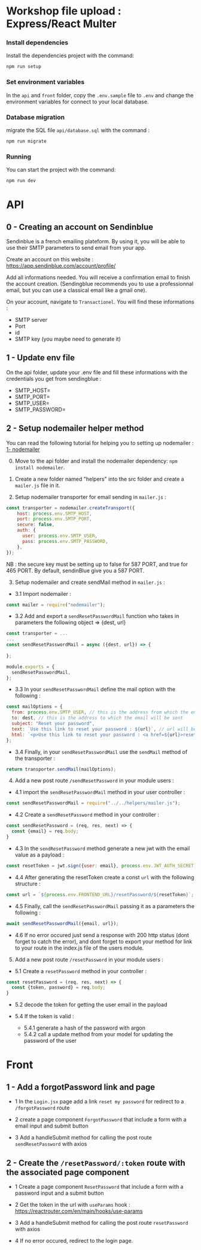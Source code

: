 
# Workshop file upload : Express/React Multer

### Install dependencies
Install the dependencies project with the command:

```bash
npm run setup
```

### Set environment variables

In the `api` and `front` folder, copy the `.env.sample` file to `.env` and change the environment variables for connect to your local database.

### Database migration
migrate the SQL file `api/database.sql` with the command :
```bash
npm run migrate
```

### Running

You can start the project with the command:

```bash
npm run dev
```

# API

## 0 - Creating an account on Sendinblue

Sendinblue is a french emailing plateform. By using it, you will be able to use their SMTP parameters to send email from your app.

Create an account on this website : https://app.sendinblue.com/account/profile/

Add all informations needed. You will receive a confirmation email to finish the account creation. (Sendingblue recommends you to use a professionnal email, but you can use a classical email like a gmail one).

On your account, navigate to `Transactionel`. You will find these informations :

- SMTP server
- Port
- id
- SMTP key (you maybe need to generate it)

## 1 - Update env file

On the api folder, update your .env file and fill these informations with the credentials you get from sendingblue :

- SMTP_HOST=
- SMTP_PORT=
- SMTP_USER=
- SMTP_PASSWORD=

## 2 - Setup nodemailer helper method
You can read the following tutorial for helping you to setting up nodemailer : 
[1- nodemailer](https://dev.to/documatic/send-email-in-nodejs-with-nodemailer-using-gmail-account-2gd1)

0. Move to the api folder and install the nodemailer dependency:
`npm install nodemailer`.

1. Create a new folder named "helpers" into the src folder and create a `mailer.js` file in it.

2. Setup nodemailer transporter for email sending in `mailer.js` :
```js
const transporter = nodemailer.createTransport({
    host: process.env.SMTP_HOST,
    port: process.env.SMTP_PORT,
    secure: false,
    auth: {
      user: process.env.SMTP_USER,
      pass: process.env.SMTP_PASSWORD,
    },
});
```
NB : the secure key must be setting up to false for 587 PORT, and true for 465 PORT. By default, sendinBlue give you a 587 PORT.

3. Setup nodemailer and create sendMail method in `mailer.js` :

  - 3.1 Import nodemailer :
  ```js
  const mailer = require("nodemailer");
  ```

  - 3.2 Add and export a `sendResetPasswordMail` function who takes in parameters the following object => {dest, url}
  ```js
  const transporter = ...
  ...
  const sendResetPasswordMail = async ({dest, url}) => {
    
  };

  module.exports = {
    sendResetPasswordMail,
  };
  ```

  - 3.3 In your `sendResetPasswordMail` define the mail option with the following : 
  ```js
  const mailOptions = {
    from: process.env.SMTP_USER, // this is the address from which the email will be sent
    to: dest, // this is the address to which the email will be sent
    subject: "Reset your password",
    text: `Use this link to reset your password : ${url}`, // url will be defined later in our controller
    html: `<p>Use this link to reset your password : <a href=${url}>reset your password</a>`,
  };
  ```
  - 3.4 Finally, in your `sendResetPasswordMail` use the `sendMail` method of the transporter :
  ```js
  return transporter.sendMail(mailOptions);
  ```

4. Add a new post route `/sendResetPassword` in your module users :

  - 4.1 import the `sendResetPasswordMail` method in your user controller :
  ```js 
  const sendResetPasswordMail = require("../../helpers/mailer.js");
  ```

  - 4.2 Create a `sendResetPassword` method in your controller :
  ```js
  const sendResetPassword = (req, res, next) => {
    const {email} = req.body;
  }
  ```

  - 4.3 In the `sendResetPassword` method generate a new jwt with the email value as a payload :
  ```js
  const resetToken = jwt.sign({user: email}, process.env.JWT_AUTH_SECRET);
  ```

  - 4.4 After generating the resetToken create a const `url` with the following structure :
  ```js
  const url = `${process.env.FRONTEND_URL}/resetPassword/${resetToken}`;
  ```

  - 4.5 Finally, call the `sendResetPasswordMail` passing it as a parameters the following : 
  ```js
  await sendResetPasswordMail({email, url});
  ```

  - 4.6 If no error occured just send a response with 200 http status (dont forget to catch the error), and dont forget to export your method for link to your route in the index.js file of the users module.

5. Add a new post route `/resetPassword` in your module users :

  - 5.1 Create a `resetPassword` method in your controller :
  ```js
  const resetPassword = (req, res, next) => {
    const {token, password} = req.body;
  }
  ```

  - 5.2 decode the token for getting the user email in the payload

  - 5.4 If the token is valid :
    - 5.4.1 generate a hash of the password with argon
    - 5.4.2 call a update method from your model for updating the password of the user


# Front

## 1 - Add a forgotPassword link and page

  - 1 In the `Login.jsx` page add a link `reset my password` for redirect to a `/forgotPassword` route

  - 2 create a page component `ForgotPassword` that include a form with a email input and submit button

  - 3 Add a handleSubmit method for calling the post route `sendResetPassword` with axios

## 2 - Create the `/resetPassword/:token` route with the associated page component

  - 1 Create a page component `ResetPassword` that include a form with a password input and a submit button

  - 2 Get the token in the url with `useParams` hook : https://reactrouter.com/en/main/hooks/use-params

  - 3 Add a handleSubmit method for calling the post route `resetPassword` with axios

  - 4 If no error occured, redirect to the login page.
